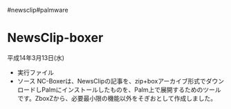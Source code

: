 #newsclip#palmware


# NewsClip-boxer

平成14年3月13日(水)

* [](storage:NC-Boxer/newsclip-boxer.prc) 実行ファイル
* [](storage:NC-Boxer/nc-boxer.tgz) ソース
NC-Boxerは、NewsClipの記事を、zip+boxアーカイブ形式でダウンロードしPalmにインストールしたものを、Palm上で展開するためのツールです。ZboxZから、必要最小限の機能以外をそぎおとして作成しました。



[](storage:NC-Boxer/newsclip-boxer.prc)

[](storage:NC-Boxer/nc-boxer.tgz)







